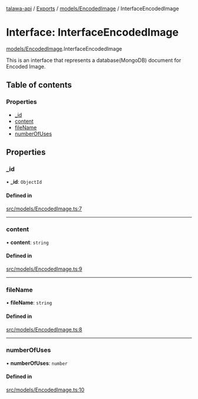 [talawa-api](../README.md) / [Exports](../modules.md) / [models/EncodedImage](../modules/models_EncodedImage.md) / InterfaceEncodedImage

# Interface: InterfaceEncodedImage

[models/EncodedImage](../modules/models_EncodedImage.md).InterfaceEncodedImage

This is an interface that represents a database(MongoDB) document for Encoded Image.

## Table of contents

### Properties

- [\_id](models_EncodedImage.InterfaceEncodedImage.md#_id)
- [content](models_EncodedImage.InterfaceEncodedImage.md#content)
- [fileName](models_EncodedImage.InterfaceEncodedImage.md#filename)
- [numberOfUses](models_EncodedImage.InterfaceEncodedImage.md#numberofuses)

## Properties

### \_id

• **\_id**: `ObjectId`

#### Defined in

[src/models/EncodedImage.ts:7](https://github.com/Nitya-Pasrija/talawa-api/blob/80ec51a/src/models/EncodedImage.ts#L7)

___

### content

• **content**: `string`

#### Defined in

[src/models/EncodedImage.ts:9](https://github.com/Nitya-Pasrija/talawa-api/blob/80ec51a/src/models/EncodedImage.ts#L9)

___

### fileName

• **fileName**: `string`

#### Defined in

[src/models/EncodedImage.ts:8](https://github.com/Nitya-Pasrija/talawa-api/blob/80ec51a/src/models/EncodedImage.ts#L8)

___

### numberOfUses

• **numberOfUses**: `number`

#### Defined in

[src/models/EncodedImage.ts:10](https://github.com/Nitya-Pasrija/talawa-api/blob/80ec51a/src/models/EncodedImage.ts#L10)
